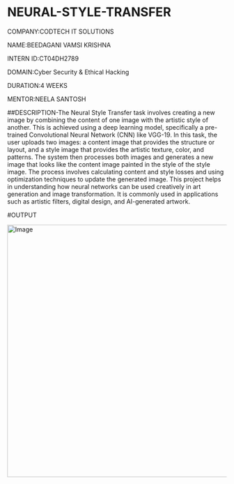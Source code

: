 # NEURAL-STYLE-TRANSFER

COMPANY:CODTECH IT SOLUTIONS

NAME:BEEDAGANI VAMSI KRISHNA

INTERN ID:CT04DH2789

DOMAIN:Cyber Security & Ethical Hacking

DURATION:4 WEEKS

MENTOR:NEELA SANTOSH

##DESCRIPTION-The Neural Style Transfer task involves creating a new image by combining the content of one image with the artistic style of another. This is achieved using a deep learning model, specifically a pre-trained Convolutional Neural Network (CNN) like VGG-19. In this task, the user uploads two images: a content image that provides the structure or layout, and a style image that provides the artistic texture, color, and patterns. The system then processes both images and generates a new image that looks like the content image painted in the style of the style image. The process involves calculating content and style losses and using optimization techniques to update the generated image. This project helps in understanding how neural networks can be used creatively in art generation and image transformation. It is commonly used in applications such as artistic filters, digital design, and AI-generated artwork.

#OUTPUT

<img width="720" height="579" alt="Image" src="https://github.com/user-attachments/assets/0c1d9c01-2888-4250-8b13-ce8c6e8e8d09" />
